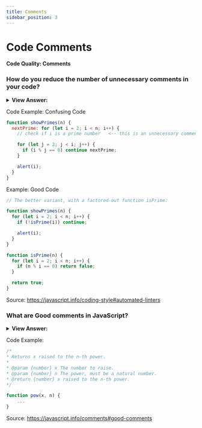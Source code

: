 ```yaml
---
title: Comments
sidebar_position: 3
---
```


# Code Comments

**Code Quality: Comments**

<head>
  <title>Code Comments - JavaScript Interview Questions & Answers</title>
  <meta charSet="utf-8" />
</head>

### How do you reduce the number of unnecessary comments in your code?

<details>
  <summary><strong>View Answer:</strong></summary>
  <div>
  <div><strong>Interview Response:</strong> The key to reducing unnecessary comments in your code is to write self-descriptive code. The best way to achieve this is to replace a piece of code with a function.
</div>
  </div>
</details>

Code Example: Confusing Code

```js
function showPrimes(n) {
  nextPrime: for (let i = 2; i < n; i++) {
    // check if i is a prime number   <-- this is an unnecessary comment

    for (let j = 2; j < i; j++) {
      if (i % j == 0) continue nextPrime;
    }

    alert(i);
  }
}
```

Example: Good Code

```js
// The better variant, with a factored-out function isPrime:

function showPrimes(n) {
  for (let i = 2; i < n; i++) {
    if (!isPrime(i)) continue;

    alert(i);
  }
}

function isPrime(n) {
  for (let i = 2; i < n; i++) {
    if (n % i == 0) return false;
  }

  return true;
}
```

Source: <https://javascript.info/coding-style#automated-linters>

### What are Good comments in JavaScript?

<details>
  <summary><strong>View Answer:</strong></summary>
  <div>
  <div><strong>Interview Response:</strong> Good comments are ones that describe the architecture and lean less toward explaining what the code is doing. Good comments provide the team with a high-level overview of the components and how they interact. Good comments give a bird’s eye view of the code. Good comments include documenting function parameters and there usage as well.
</div>
  </div>
</details>

Code Example:

```js
/*
* Returns x raised to the n-th power.
*
* @param {number} x The number to raise.
* @param {number} n The power, must be a natural number.
* @return {number} x raised to the n-th power.
*/

function pow(x, n) {
    ...
}
```

Source: <https://javascript.info/comments#good-comments>
